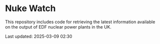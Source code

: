 # Nuke Watch

This repository includes code for retrieving the latest information available on the output of EDF nuclear power plants in the UK.

Last updated: 2025-03-09 02:30